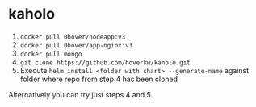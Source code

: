 # kaholo

1. `docker pull 0hover/nodeapp:v3`
2. `docker pull 0hover/app-nginx:v3`
3. `docker pull mongo`
4. `git clone https://github.com/hoverkw/kaholo.git`
5. Execute `helm install <folder with chart> --generate-name` against folder where repo from step 4 has been cloned

Alternatively you can try just steps 4 and 5.
